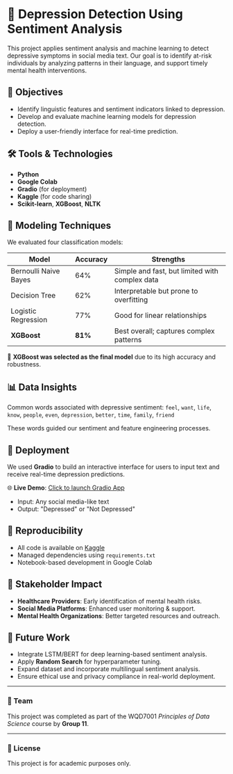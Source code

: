 # 🧠 Depression Detection Using Sentiment Analysis

This project applies sentiment analysis and machine learning to detect depressive symptoms in social media text. Our goal is to identify at-risk individuals by analyzing patterns in their language, and support timely mental health interventions.

## 🎯 Objectives

- Identify linguistic features and sentiment indicators linked to depression.
- Develop and evaluate machine learning models for depression detection.
- Deploy a user-friendly interface for real-time prediction.

## 🛠️ Tools & Technologies

- **Python**
- **Google Colab**
- **Gradio** (for deployment)
- **Kaggle** (for code sharing)
- **Scikit-learn**, **XGBoost**, **NLTK**

## 🧪 Modeling Techniques

We evaluated four classification models:

| Model                   | Accuracy | Strengths                                     |
|------------------------|----------|-----------------------------------------------|
| Bernoulli Naive Bayes  | 64%      | Simple and fast, but limited with complex data |
| Decision Tree          | 62%      | Interpretable but prone to overfitting        |
| Logistic Regression    | 77%      | Good for linear relationships                 |
| **XGBoost**            | **81%**  | Best overall; captures complex patterns       |

📌 **XGBoost was selected as the final model** due to its high accuracy and robustness.

## 📊 Data Insights

Common words associated with depressive sentiment:
`feel`, `want`, `life`, `know`, `people`, `even`, `depression`, `better`, `time`, `family`, `friend`

These words guided our sentiment and feature engineering processes.

## 🚀 Deployment

We used **Gradio** to build an interactive interface for users to input text and receive real-time depression predictions.

🌐 **Live Demo**: [Click to launch Gradio App](https://ebba8a928c165679f6.gradio.live)

- Input: Any social media-like text
- Output: "Depressed" or "Not Depressed"

## 🔁 Reproducibility

- All code is available on [Kaggle](https://www.kaggle.com/code/szegeelim/depression-detection-using-sentiment-analysis)
- Managed dependencies using `requirements.txt`
- Notebook-based development in Google Colab

## 🤝 Stakeholder Impact

- **Healthcare Providers**: Early identification of mental health risks.
- **Social Media Platforms**: Enhanced user monitoring & support.
- **Mental Health Organizations**: Better targeted resources and outreach.

## 🔮 Future Work

- Integrate LSTM/BERT for deep learning-based sentiment analysis.
- Apply **Random Search** for hyperparameter tuning.
- Expand dataset and incorporate multilingual sentiment analysis.
- Ensure ethical use and privacy compliance in real-world deployment.

---

### 👥 Team

This project was completed as part of the WQD7001 *Principles of Data Science* course by **Group 11**.

---

### 📄 License

This project is for academic purposes only.

